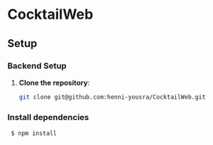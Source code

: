 # CocktailWeb

## Setup

### Backend Setup

1. **Clone the repository**:
   ```bash
   git clone git@github.com:henni-yousra/CocktailWeb.git


### Install dependencies
   ```bash
    $ npm install


